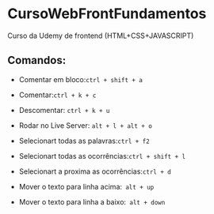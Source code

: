 # CursoWebFrontFundamentos
Curso da Udemy de frontend (HTML+CSS+JAVASCRIPT)

## Comandos:
- Comentar em bloco:``` ctrl + shift + a ```
- Comentar:``` ctrl + k + c ```
- Descomentar: ``` ctrl + k + u ```

- Rodar no Live Server: ``` alt + l + alt + o ```


- Selecionart todas as palavras:``` ctrl + f2 ```
- Selecionart todas as ocorrências:``` ctrl + shift + l ```
- Selecionart a proxima as ocorrências:``` ctrl + d ```
- Mover o texto para linha acima:``` alt + up```
- Mover o texto para linha a baixo:``` alt + down```
